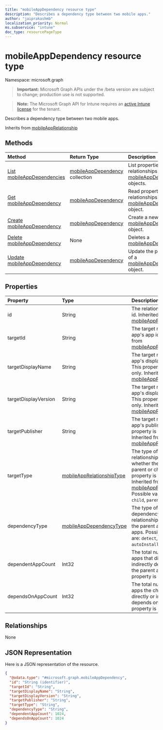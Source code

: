 ```yaml
---
title: "mobileAppDependency resource type"
description: "Describes a dependency type between two mobile apps."
author: "jaiprakashmb"
localization_priority: Normal
ms.subservice: "intune"
doc_type: resourcePageType
---
```


# mobileAppDependency resource type

Namespace: microsoft.graph

> **Important:** Microsoft Graph APIs under the /beta version are subject to change; production use is not supported.

> **Note:** The Microsoft Graph API for Intune requires an [active Intune license](https://go.microsoft.com/fwlink/?linkid=839381) for the tenant.

Describes a dependency type between two mobile apps.


Inherits from [mobileAppRelationship](../resources/intune-apps-mobileapprelationship.md)

## Methods
|Method|Return Type|Description|
|:---|:---|:---|
|[List mobileAppDependencies](../api/intune-apps-mobileappdependency-list.md)|[mobileAppDependency](../resources/intune-apps-mobileappdependency.md) collection|List properties and relationships of the [mobileAppDependency](../resources/intune-apps-mobileappdependency.md) objects.|
|[Get mobileAppDependency](../api/intune-apps-mobileappdependency-get.md)|[mobileAppDependency](../resources/intune-apps-mobileappdependency.md)|Read properties and relationships of the [mobileAppDependency](../resources/intune-apps-mobileappdependency.md) object.|
|[Create mobileAppDependency](../api/intune-apps-mobileappdependency-create.md)|[mobileAppDependency](../resources/intune-apps-mobileappdependency.md)|Create a new [mobileAppDependency](../resources/intune-apps-mobileappdependency.md) object.|
|[Delete mobileAppDependency](../api/intune-apps-mobileappdependency-delete.md)|None|Deletes a [mobileAppDependency](../resources/intune-apps-mobileappdependency.md).|
|[Update mobileAppDependency](../api/intune-apps-mobileappdependency-update.md)|[mobileAppDependency](../resources/intune-apps-mobileappdependency.md)|Update the properties of a [mobileAppDependency](../resources/intune-apps-mobileappdependency.md) object.|

## Properties
|Property|Type|Description|
|:---|:---|:---|
|id|String|The relationship entity id. Inherited from [mobileAppRelationship](../resources/intune-apps-mobileapprelationship.md)|
|targetId|String|The target mobile app's app id. Inherited from [mobileAppRelationship](../resources/intune-apps-mobileapprelationship.md)|
|targetDisplayName|String|The target mobile app's display name. This property is read-only. Inherited from [mobileAppRelationship](../resources/intune-apps-mobileapprelationship.md)|
|targetDisplayVersion|String|The target mobile app's display version. This property is read-only. Inherited from [mobileAppRelationship](../resources/intune-apps-mobileapprelationship.md)|
|targetPublisher|String|The target mobile app's publisher. This property is read-only. Inherited from [mobileAppRelationship](../resources/intune-apps-mobileapprelationship.md)|
|targetType|[mobileAppRelationshipType](../resources/intune-apps-mobileapprelationshiptype.md)|The type of relationship indicating whether the target is a parent or child. This property is read-only. Inherited from [mobileAppRelationship](../resources/intune-apps-mobileapprelationship.md). Possible values are: `child`, `parent`.|
|dependencyType|[mobileAppDependencyType](../resources/intune-apps-mobileappdependencytype.md)|The type of dependency relationship between the parent and child apps. Possible values are: `detect`, `autoInstall`.|
|dependentAppCount|Int32|The total number of apps that directly or indirectly depend on the parent app. This property is read-only.|
|dependsOnAppCount|Int32|The total number of apps the child app directly or indirectly depends on. This property is read-only.|

## Relationships
None

## JSON Representation
Here is a JSON representation of the resource.
<!-- {
  "blockType": "resource",
  "keyProperty": "id",
  "@odata.type": "microsoft.graph.mobileAppDependency"
}
-->
``` json
{
  "@odata.type": "#microsoft.graph.mobileAppDependency",
  "id": "String (identifier)",
  "targetId": "String",
  "targetDisplayName": "String",
  "targetDisplayVersion": "String",
  "targetPublisher": "String",
  "targetType": "String",
  "dependencyType": "String",
  "dependentAppCount": 1024,
  "dependsOnAppCount": 1024
}
```